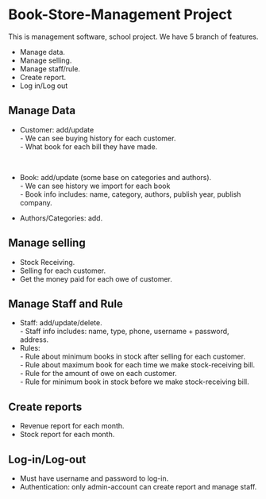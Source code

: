 # Book-Store-Management Project
This is management software, school project. We have 5 branch of features.
- Manage data.
- Manage selling.
- Manage staff/rule.
- Create report.
- Log in/Log out

## Manage Data
- Customer: add/update 
</br>- We can see buying history for each customer.
</br>- What book for each bill they have made.
</br> 

- Book: add/update (some base on categories and authors).
</br>- We can see history we import for each book
</br>- Book info includes: name, category, authors, publish year, publish company.

- Authors/Categories: add.


## Manage selling
- Stock Receiving.
- Selling for each customer.
- Get the money paid for each owe of customer.

## Manage Staff and Rule
- Staff: add/update/delete.
</br>- Staff info includes: name, type, phone, username + password, address.
- Rules:
</br>- Rule about minimum books in stock after selling for each customer.
</br>- Rule about maximum book for each time we make stock-receiving bill.
</br>- Rule for the amount of owe on each customer.
</br>- Rule for minimum book in stock before we make stock-receiving bill.

## Create reports
- Revenue report for each month.
- Stock report for each month.

## Log-in/Log-out
- Must have username and password to log-in.
- Authentication: only admin-account can create report and manage staff.